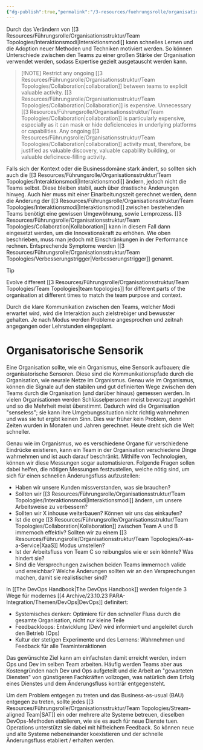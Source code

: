 ```yaml
---
{"dg-publish":true,"permalink":"/3-resources/fuehrungsrolle/organisationsstruktur/team-topologies/organisatorisches-gefuehl/","created":"2024-06-23T19:46:00.558+02:00","updated":"2024-04-28T16:56:43.660+02:00"}
---
```



Durch das Verändern von [[3 Resources/Führungsrolle/Organisationsstruktur/Team Topologies/Interaktionsmodi\|Interaktionsmodi]] kann schnelles Lernen und die Adoption neuer Methoden und Techniken motiviert werden. So können Unterschiede zwischen den Teams zu einer großen Stärke der Organisation verwendet werden, sodass Expertise gezielt ausgetauscht werden kann.

> [!NOTE] Restrict any ongoing [[3 Resources/Führungsrolle/Organisationsstruktur/Team Topologies/Collaboration\|collaboration]] between teams to explicit valuable activity.
> [[3 Resources/Führungsrolle/Organisationsstruktur/Team Topologies/Collaboration\|Collaboration]] is expensive. Unnecessary [[3 Resources/Führungsrolle/Organisationsstruktur/Team Topologies/Collaboration\|collaboration]] is particularly expensive, especially as it can mask or hide deficienceies in underlying platforms or capabilities. Any ongoing [[3 Resources/Führungsrolle/Organisationsstruktur/Team Topologies/Collaboration\|collaboration]] activity must, therefore, be justified as valuable discovery, valuable capability building, or valuable deficinece-filling activity.

Falls sich der Kontext oder die Businessdomäne stark ändert, so sollten sich auch die [[3 Resources/Führungsrolle/Organisationsstruktur/Team Topologies/Interaktionsmodi\|Interaktionsmodi]] ändern, jedoch nicht die Teams selbst. Diese bleiben stabil, auch über drastische Änderungen hinweg. Auch hier muss mit einer Einarbeitungszeit gerechnet werden, denn die Änderung der [[3 Resources/Führungsrolle/Organisationsstruktur/Team Topologies/Interaktionsmodi\|Interaktionsmodi]] zwischen bestehenden Teams benötigt eine gewissen Umgewöhnung, sowie Lernprozess. [[3 Resources/Führungsrolle/Organisationsstruktur/Team Topologies/Collaboration\|Kollaboration]] kann in diesem Fall dann eingesetzt werden, um die Innovationskraft zu erhöhen. Wie oben beschrieben, muss man jedoch mit Einschränkungen in der Performance rechnen.
Entsprechende Symptome werden [[3 Resources/Führungsrolle/Organisationsstruktur/Team Topologies/Verbesserungstrigger\|Verbesserungstrigger]] genannt.

> [!TIP]
> Evolve different [[3 Resources/Führungsrolle/Organisationsstruktur/Team Topologies/Team Topologies\|team topologies]] for different parts of the organisation at different times to match the team purpose and context.

Durch die klare Kommunikation zwischen den Teams, welcher Modi erwartet wird, wird die Interaktion auch zielstrebiger und bewusster gehalten. Je nach Modus werden Probleme angesprochen und zeitnah angegangen oder Lehrstunden eingeplant.

# Organisatorische Sensorik

Eine Organisation sollte, wie ein Organismus, eine Sensorik aufbauen; die organisatorische Sensoren. Diese sind die Kommunikationspfade durch die Organisation, wie neurale Netze im Organismus. Genau wie im Organismus, können die Signale auf den stabilen und gut definierten Wege zwischen den Teams durch die Organisation (und darüber hinaus) gemessen werden. In vielen Organisationen werden Schlüsselpersonen meist bevorzugt angehört und so die Mehrheit meist überstimmt. Dadurch wird die Organisation "senseless"; sie kann ihre Umgebungssituation nicht richtig wahrnehmen und was sie tut ergibt keinen Sinn. Dies war früher kein Problem, denn Zeiten wurden in Monaten und Jahren gerechnet. Heute dreht sich die Welt schneller.

Genau wie im Organismus, wo es verschiedene Organe für verschiedene Eindrücke existieren, kann ein Team in der Organisation verschiedene Dinge wahrnehmen und ist auch darauf beschränkt. Mithilfe von Technologien, können wir diese Messungen sogar automatisieren. Folgende Fragen sollen dabei helfen, die nötigen Messungen festzustellen, welche nötig sind, um sich für einen schnellen Änderungsfluss aufzustellen:
- Haben wir unsere Kunden missverstanden, was sie brauchen?
- Sollten wir [[3 Resources/Führungsrolle/Organisationsstruktur/Team Topologies/Interaktionsmodi\|Interaktionsmodi]] ändern, um unsere Arbeitsweise zu verbessern?
- Sollten wir X inhouse weiterbauen? Können wir uns das einkaufen?
- Ist die enge [[3 Resources/Führungsrolle/Organisationsstruktur/Team Topologies/Collaboration\|Kollaboration]] zwischen Team A und B immernoch effektiv? Sollten wir zu einem [[3 Resources/Führungsrolle/Organisationsstruktur/Team Topologies/X-as-a-Service\|XaaS]] Modus umstellen?
- Ist der Arbeitsfluss von Team C so reibungslos wie er sein könnte? Was hindert sie?
- Sind die Versprechungen zwischen beiden Teams immernoch valide und erreichbar? Welche Änderungen sollten wir an den Versprechungen machen, damit sie realistischer sind?

In [[The DevOps Handbook\|The DevOps Handbook]] werden folgende 3 Wege für modernes [[4 Archive/23.10.23 PARA-Integration/Themen/DevOps\|DevOps]] definitert:
- Systemisches denken: Optimiere für den schneller Fluss durch die gesamte Organisation, nicht nur kleine Teile
- Feedbackloops: Entwicklung (Dev) wird informiert und angeleitet durch den Betrieb (Ops)
- Kultur der stetigen Experimente und des Lernens: Wahrnehmen und Feedback für alle Teaminteraktionen

Das gewünschte Ziel kann am einfachsten damit erreicht werden, indem Ops und Dev im selben Team arbeiten. Häufig werden Teams aber aus Kostengründen nach Dev und Ops aufgeteilt und die Arbeit an "gewarteten Diensten" von günstigeren Fachkräften vollzogen, was natürlich dem Erfolg eines Dienstes und dem Änderungsfluss konträr entgegensteht.

Um dem Problem entgegen zu treten und das Business-as-usual (BAU) entgegen zu treten, sollte jedes [[3 Resources/Führungsrolle/Organisationsstruktur/Team Topologies/Stream-aligned Team\|SAT]] ein oder mehrere alte Systeme betreuen, dieselben DevOps-Methoden etablieren, wie sie es auch für neue Dienste tuen. Operations unterstützt sie dabei mit hilfreichem Feedback. So können neue und alte Systeme nebeneinander koexistieren und der schnelle Änderungsfluss etabliert / erhalten werden.
